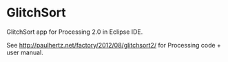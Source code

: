 GlitchSort
==========

GlitchSort app for Processing 2.0 in Eclipse IDE. 

See http://paulhertz.net/factory/2012/08/glitchsort2/ for Processing code + user manual.
